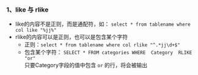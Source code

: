 ### 1、like 与 rlike
- like的内容不是正则，而是通配符，如： `select * from tablename where col like "%jj%"`
- rlike的内容可以是正则，也可以是包含某个字符
    - 正则：`select * from tablename where col rlike "^.*jj\d+$"`
    - 包含某个字符： `SELECT * FROM categories WHERE  Category  RLIKE "or"`  
        只要Category字段的值中包含 `or` 的行，将会被输出
      
